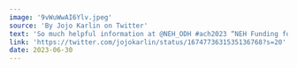 ```yaml
---
image: '9vWuWwAI6Ylv.jpeg'
source: 'By Jojo Karlin on Twitter'
text: 'So much helpful information at @NEH_ODH #ach2023 “NEH Funding for Digital Humanities: Finding Your Fit”@JenServenti @EpistolaryBrown @jazzscholar @PatrickCFleming @CapitolClio will read drafts! #jojodoodles #dhmakes'
link: 'https://twitter.com/jojokarlin/status/1674773631535136768?s=20'
date: 2023-06-30
---
```

